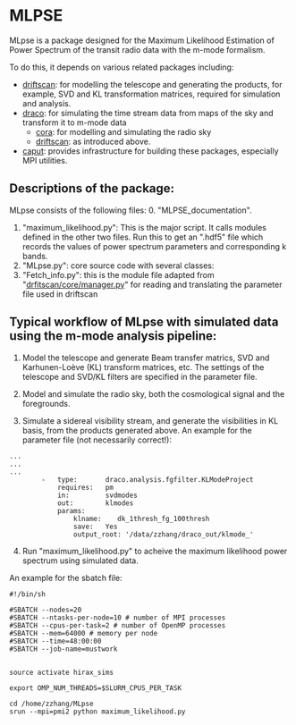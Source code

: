 # MLPSE

MLpse is a package designed for the Maximum Likelihood Estimation of Power Spectrum of the transit radio data with the m-mode formalism.

To do this, it depends on various related packages including:
- [driftscan](https://github.com/hirax-array/driftscan): for modelling the telescope and generating the products, for example, SVD and KL 
transformation matrices, required for simulation and analysis.
- [draco](https://github.com/hirax-array/draco/tree/master/draco): for simulating the time stream data from maps of the sky and transform 
it to m-mode data
  - [cora](https://github.com/hirax-array/cora): for modelling and simulating the radio sky
  - [driftscan](https://github.com/hirax-array/driftscan): as introduced above.
- [caput](https://github.com/hirax-array/caput): provides infrastructure for building these packages, especially MPI utilities.

## Descriptions of the package:
MLpse consists of the following files:
0. "MLPSE_documentation".
1. "maximum_likelihood.py": This is the major script. It calls modules defined in the other two files. Run this to get an ".hdf5" file which records 
the values of power spectrum parameters and corresponding k bands.
2. "MLpse.py": core source code with several classes:
3. "Fetch_info.py": this is the module file adapted from "[drfitscan/core/manager.py](https://github.com/hirax-array/driftscan/blob/master/drift/core/manager.py)" for reading and translating the parameter file used in driftscan

## Typical workflow of MLpse with simulated data using the m-mode analysis pipeline:
1. Model the telescope and generate Beam transfer matrics, SVD and Karhunen-Loève (KL) transform matrices, etc. The settings 
of the telescope and SVD/KL filters are specified in the parameter file. 

2. Model and simulate the radio sky, both the cosmological signal and the foregrounds. 

3. Simulate a sidereal visibility stream, and generate the visibilities in KL basis, from the products generated above. 
An example for the parameter file (not necessarily correct!):
```
...
...
...
        -   type:       draco.analysis.fgfilter.KLModeProject
            requires:   pm
            in:         svdmodes
            out:        klmodes
            params:
                klname:    dk_1thresh_fg_100thresh
                save:   Yes
                output_root: '/data/zzhang/draco_out/klmode_'
```

4. Run "maximum_likelihood.py" to acheive the maximum likelihood power spectrum using simulated data.

An example for the sbatch file:
```
#!/bin/sh
  
#SBATCH --nodes=20
#SBATCH --ntasks-per-node=10 # number of MPI processes
#SBATCH --cpus-per-task=2 # number of OpenMP processes
#SBATCH --mem=64000 # memory per node
#SBATCH --time=48:00:00
#SBATCH --job-name=mustwork


source activate hirax_sims

export OMP_NUM_THREADS=$SLURM_CPUS_PER_TASK

cd /home/zzhang/MLpse
srun --mpi=pmi2 python maximum_likelihood.py
```





